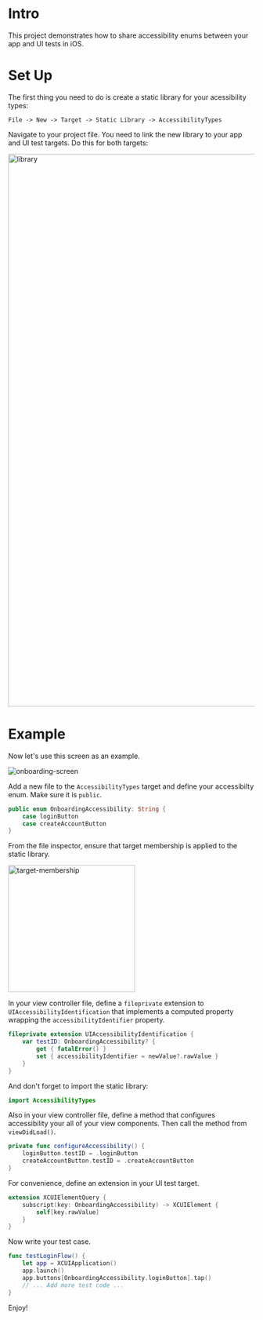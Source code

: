 # Intro

This project demonstrates how to share accessibility enums between your app and UI tests in iOS.

# Set Up

The first thing you need to do is create a static library for your acessibility types:

```
File -> New -> Target -> Static Library -> AccessibilityTypes
```

Navigate to your project file. You need to link the new library to your app and UI test targets. Do this for both targets:

<img width="1127" alt="library" src="https://github.com/robertcrabtree/AccessibilityDemo/assets/924214/8366b1ee-3643-4473-bf40-7e0f2b9b9c6b">

# Example

Now let's use this screen as an example.

![onboarding-screen](https://github.com/robertcrabtree/AccessibilityDemo/assets/924214/8b2f4427-c99b-4527-a861-563d64ebf341)

Add a new file to the `AccessibilityTypes` target and define your accessibilty enum. Make sure it is `public`.

```swift
public enum OnboardingAccessibility: String {
    case loginButton
    case createAccountButton
}
```

From the file inspector, ensure that target membership is applied to the static library.

<img width="259" alt="target-membership" src="https://github.com/robertcrabtree/AccessibilityDemo/assets/924214/e55da8a2-4168-43d6-a4ba-41c5ea183700">


In your view controller file, define a `fileprivate` extension to `UIAccessibilityIdentification` that implements a computed property wrapping the `accessibilityIdentifier` property.

```swift
fileprivate extension UIAccessibilityIdentification {
    var testID: OnboardingAccessibility? {
        get { fatalError() }
        set { accessibilityIdentifier = newValue?.rawValue }
    }
}
```

And don't forget to import the static library:

```swift
import AccessibilityTypes
```

Also in your view controller file, define a method that configures accessibility your all of your view components. Then call the method from `viewDidLoad()`.

```swift
private func configureAccessibility() {
    loginButton.testID = .loginButton
    createAccountButton.testID = .createAccountButton
}
```

For convenience, define an extension in your UI test target.

```swift
extension XCUIElementQuery {
    subscript(key: OnboardingAccessibility) -> XCUIElement {
        self[key.rawValue]
    }
}
```

Now write your test case.

```swift
func testLoginFlow() {
    let app = XCUIApplication()
    app.launch()
    app.buttons[OnboardingAccessibility.loginButton].tap()
    // ... Add more test code ...
}
```

Enjoy!
